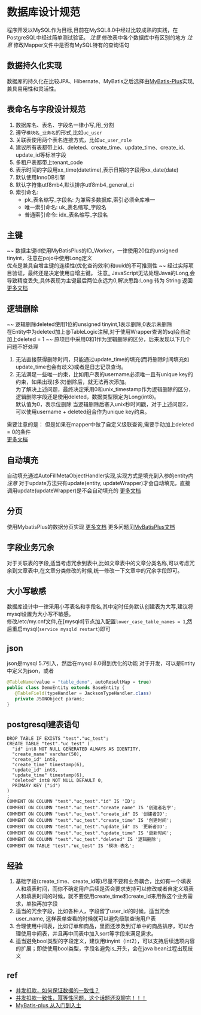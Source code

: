 # 数据库设计规范

程序开发以MySQL作为目标,目前在MySQL8.0中经过比较成熟的实践，在PostgreSQL中经过简单测试验证。 
_注意_ 修改表中各个数据库中有区别的地方 
_注意_ 修改Mapper文件中是否有MySQL特有的查询语句

## 数据持久化实现

数据库的持久化在比较JPA、Hibernate、MyBatis之后选择由[MyBatis-Plus](https://mybatis.plus/)实现,兼具易用性和灵活性。

## 表命名与字段设计规范

1. 数据库名、表名、字段名一律小写,用_分割
2. 遵守`模块名_业务名`的形式,比如`uc_user`
3. 关联表使用两个表名连接方式，比如`uc_user_role`
4. 建议所有表都带上id、deleted、create_time、update_time、create_id、update_id等标准字段
5. 多租户表都带上tenant_code
6. 表示时间的字段用xx_time(datetime),表示日期的字段用xx_date(date)
7. 默认使用InnoDB引擎
8. 默认字符集utf8mb4,默认排序utf8mb4_general_ci
9. 索引命名:
   * pk_表名缩写_字段名: 为兼容多数据库,索引必须全库唯一
   * 唯一索引命名: uk_表名缩写_字段名
   * 普通索引命令: idx_表名缩写_字段名

## 主键
~~
数据主键id使用MyBatisPlus的ID_Worker，一律使用20位的unsigned tinyint，注意在pojo中使用Long定义  
优点是兼具自增主键的连续性(优化查询效率)和uuid的不可推测性
~~
经过实际项目验证，最终还是决定使用自增主键。
注意\_ JavaScript无法处理Java的Long,会导致精度丢失,具体表现为主键最后两位永远为0,解决思路:Long 转为 String 返回 [更多文档](https://mybatis.plus/guide/logic-delete.html)

## 逻辑删除
~~
逻辑删除deleted使用1位的unsigned tinyint,1表示删除,0表示未删除  
在Entity中为deleted加上@TableLogic注解,对于使用Wrapper查询的sql会自动加上deleted = 1
~~
原项目中采用0和1作为逻辑删除的区分，后来发现以下几个问题不好处理
1. 无法直接获得删除时间，只能通过update_time的填充(而将删除时间填充如update_time也会有歧义)或者是日志记录查询。
2. 无法满足一些唯一约束，比如用户表的username必须唯一且有unique key的约束，如果出现(多次)删除后，就无法再次添加。   
为了解决上述问题，最终决定采用0和unix_timestamp作为逻辑删除的区分，逻辑删除字段还是使用deleted，数据类型限定为Long(int8)。    
默认值为0，表示位删除
当逻辑删除后塞入unix秒时间戳，对于上述问题2，可以使用username + deleted组合作为unique key约束。

需要注意的是：
但是如果在mapper中做了自定义级联查询,需要手动加上deleted = 0的条件  
[更多文档](https://mybatis.plus/guide/logic-delete.html)

## 自动填充

自动填充通过AutoFillMetaObjectHandler实现,实现方式是填充到入参的entity内  
_注意_ 对于update方法只有update\(entity, updateWrapper\)才会自动填充，直接调用update\(updateWrapper\)是不会自动填充的 [更多文档](https://mybatis.plus/guide/auto-fill-metainfo.html)

## 分页

使用MybatisPlus的数据分页实现 [更多文档](https://mybatis.plus/guide/page.html) 更多问题见[MyBatisPlus文档](https://mybatis.plus/)

## 字段业务冗余

对于关联表的字段,适当考虑冗余到表中,比如文章表中的文章分类名称,可以考虑冗余到文章表中,在文章分类修改的时候,统一修改一下文章中的冗余字段即可。

## 大小写敏感

数据库设计中一律采用小写表名和字段名,其中定时任务默认创建表为大写,建议将mysql设置为大小写不敏感。  
修改/etc/my.cnf文件,在[mysqld]节点加入配置`lower_case_table_names = 1`,然后重启mysql(`service mysqld restart`)即可

## json
json是mysql 5.7引入，然后在mysql 8.0得到优化的功能
对于开发，可以是Entity中定义为json，或者
```java
@TableName(value = "table_demo", autoResultMap = true)
public class DemoEntity extends BaseEntity {
   @TableField(typeHandler = JacksonTypeHandler.class)
   private JSONObject params;    
}
```

## postgresql建表语句
````postgresql
DROP TABLE IF EXISTS "test"."uc_test";
CREATE TABLE "test"."uc_test" (
  "id" int8 NOT NULL GENERATED ALWAYS AS IDENTITY,
  "create_name" varchar(50),
  "create_id" int8,
  "create_time" timestamp(6),
  "update_id" int8,
  "update_time" timestamp(6),
  "deleted" int8 NOT NULL DEFAULT 0,
  PRIMARY KEY ("id")
)
;
COMMENT ON COLUMN "test"."uc_test"."id" IS 'ID';
COMMENT ON COLUMN "test"."uc_test"."create_name" IS '创建者名字';
COMMENT ON COLUMN "test"."uc_test"."create_id" IS '创建者ID';
COMMENT ON COLUMN "test"."uc_test"."create_time" IS '创建时间';
COMMENT ON COLUMN "test"."uc_test"."update_id" IS '更新者ID';
COMMENT ON COLUMN "test"."uc_test"."update_time" IS '更新时间';
COMMENT ON COLUMN "test"."uc_test"."deleted" IS '逻辑删除';
COMMENT ON TABLE "test"."uc_test" IS '模块-表名';
````

## 经验
1. 基础字段(create_time、create_id等)尽量不要和业务耦合，比如有一个填表人和填表时间，而你不确定用户后续是否会要求支持可以修改或者自定义填表人和填表时间的时候，就不要使用create_time和create_id来用做这个业务需求，单独再加字段
2. 适当的冗余字段，比如各种人，字段留了user_id的时候，适当冗余user_name, 这样表单查看的时候就可以避免级联查询用户表
3. 合理使用中间表，比如订单和商品，里面还涉及到订单中的商品排序，可以合理使用中间表，并且再中间表中加入sort等字段来满足需求。
4. 适当避免bool类型的字段定义，建议用tinyint（int2），可以支持后续选项内容的扩展；即使使用bool类型，字段名避免is_开头，会在java bean过程出现歧义

## ref

* [并发扣款，如何保证数据的一致性？](https://mp.weixin.qq.com/s?__biz=MjM5ODYxMDA5OQ==&mid=2651962738&idx=1&sn=d2d91a380bad06af9f7b9f7a80db26b3)
* [并发扣款一致性，幂等性问题，这个话题还没聊完！！！](https://mp.weixin.qq.com/s/xXju0y64KKUiD06QE0LoeA)
* [MyBatis-plus 从入门到入土](https://mp.weixin.qq.com/s/SBkYZrBbGEgBe09erNr7tg)

